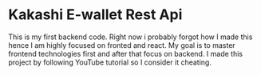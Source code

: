 # Kakashi E-wallet Rest Api

This is my first backend code. Right now i probably forgot how I made this hence I am highly focused on fronted and react. My goal is to master frontend technologies first and after that focus on backend. I made this project by following YouTube tutorial so I consider it cheating.
